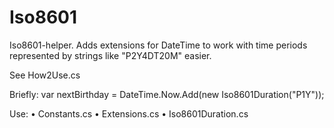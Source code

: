# Iso8601
Iso8601-helper. Adds extensions for DateTime to work with time periods represented by strings like "P2Y4DT20M" easier.

See How2Use.cs

Briefly:
var nextBirthday = DateTime.Now.Add(new Iso8601Duration("P1Y"));

Use:
• Constants.cs
• Extensions.cs
• Iso8601Duration.cs
